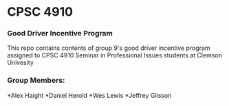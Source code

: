 # CPSC 4910
### Good Driver Incentive Program

This repo contains contents of group 9's good driver incentive program assigned to CPSC 4910 Seminar in Professional Issues students at Clemson Univesity

### Group Members:
*Alex Haight
*Daniel Herold
*Wes Lewis
*Jeffrey Glisson
